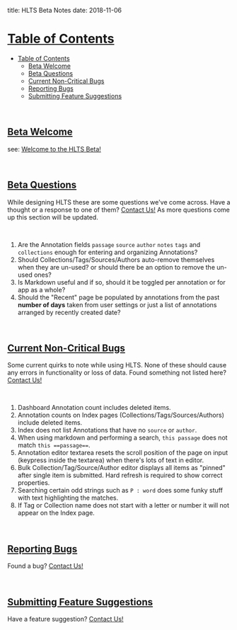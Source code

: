 title: HLTS Beta Notes
date: 2018-11-06

<a class="paddedAnchor" name="table-of-contents"></a>

# [Table of Contents](#table-of-contents)

- [Table of Contents](#table-of-contents)
    - [Beta Welcome](#beta-welcome)
    - [Beta Questions](#beta-questions)
    - [Current Non-Critical Bugs](#current-non-critical-bugs)
    - [Reporting Bugs](#reporting-bugs)
    - [Submitting Feature Suggestions](#submitting-feature-suggestions)

<br>

<a class="paddedAnchor" name="beta-welcome"></a>

## [Beta Welcome](#beta-welcome)

see: [Welcome to the HLTS Beta!](/beta/welcome)

<br>

<a class="paddedAnchor" name="beta-questions"></a>

## [Beta Questions](#beta-questions)

While designing HLTS these are some questions we've come across. Have a thought or a response to one of them? [Contact Us!](/misc/contact) As more questions come up this section will be updated.

<br>

1. Are the Annotation fields `passage` `source` `author` `notes` `tags` and `collections` enough for entering and organizing Annotations?
2. Should Collections/Tags/Sources/Authors auto-remove themselves when they are un-used? or should there be an option to remove the un-used ones?
3. Is Markdown useful and if so, should it be toggled per annotation or for app as a whole?
4. Should the "Recent" page be populated by annotations from the past **number of days** taken from user settings or just a list of annotations arranged by recently created date?

<br>

<a class="paddedAnchor" name="current-non-critical-bugs"></a>

## [Current Non-Critical Bugs](#current-non-critical-bugs)

Some current quirks to note while using HLTS. None of these should cause any errors in functionality or loss of data. Found something not listed here? [Contact Us!](/misc/contact)

<br>

1. Dashboard Annotation count includes deleted items.
2. Annotation counts on Index pages (Collections/Tags/Sources/Authors) include deleted items.
3. Index does not list Annotations that have no `source` or `author`.
4. When using markdown and performing a search, `this passage` does not match `this ==passage==`.
5. Annotation editor textarea resets the scroll position of the page on input (keypress inside the textarea) when there's lots of text in editor.
6. Bulk Collection/Tag/Source/Author editor displays all items as "pinned" after single item is submitted. Hard refresh is required to show correct properties.
7. Searching certain odd strings such as `P : word` does some funky stuff with text highlighting the matches.
8. If Tag or Collection name does not start with a letter or number it will not appear on the Index page.

<br>

<a class="paddedAnchor" name="reporting-bugs"></a>

## [Reporting Bugs](#reporting-bugs)

Found a bug? [Contact Us!](/misc/contact)

<br>

<a class="paddedAnchor" name="submitting-feature-suggestions"></a>

## [Submitting Feature Suggestions](#submitting-feature-suggestions)

Have a feature suggestion? [Contact Us!](/misc/contact)